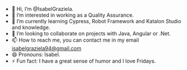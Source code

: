 - 👋 Hi, I’m @IsabelGraziela.
- 👀 I’m interested in working as a Quality Assurance.
- 🌱 I’m currently learning Cypress, Robot Framework and Katalon Studio and knowledge.
- 💞️ I’m looking to collaborate on projects with Java, Angular or .Net.
- 📫 How to reach me, you can contact me in my email isabelgraziela94@gmail.com 
- 😄 Pronouns: Isabel.
- ⚡ Fun fact: I have a great sense of humor and I love Fridays.

<!---
IsabelGraziela/IsabelGraziela is a ✨ special ✨ repository because its `README.md` (this file) appears on your GitHub profile.
You can click the Preview link to take a look at your changes.
--->
